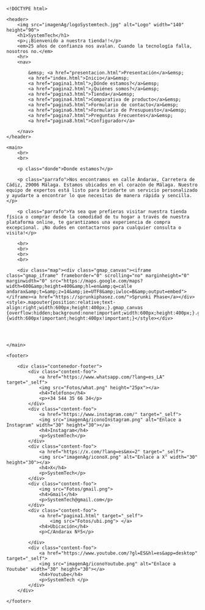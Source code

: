 <!DOCTYPE html>
<html lang="en">
<head>
    <meta charset="UTF-8">
    <meta name="viewport" content="width=device-width, initial-scale=1.0">
    <link rel="stylesheet" type="text/css" href="CSS/pagina1.css">
    <title>Donde estamos?</title>
</head>
<body>
    
    <!DOCTYPE html>
<html lang="en">
<head>
    <meta charset="UTF-8">
    <meta name="viewport" content="width=device-width, initial-scale=1.0">
    <title>index</title>
    <link rel="stylesheet" href="CSS/dondeestamos.css">
    <style>
        nav{

text-align: left;
padding: 30px 50px 0 0;
margin-top: 20px;
margin-left: 150px;
margin-right: 20px;

}

nav > a{

color: black;
font-weight: 300;
font-weight: bolder;
text-decoration: none;
margin-right: 10px;


}
    </style>
</head>
<body>

    <header>
        <img src="imagenAg/logoSystemtech.jpg" alt="Logo" width="140" height="90">
        <h1>SystemTech</h1>
        <p>¡¡Bienvenido a nuestra tienda!!</p>
        <em>25 años de confianza nos avalan. Cuando la tecnología falla, nosotros no.</em>
        <hr>
        <nav>
           
            &emsp; <a href="presentacion.html">Presentación</a>&emsp;
            <a href="index.html">Inicio</a>&emsp;
            <a href="pagina1.html">¿Dónde estamos?</a>&emsp;
            <a href="pagina2.html">¿Quiénes somos?</a>&emsp;
            <a href="pagina3.html">Tienda</a>&emsp;
            <a href="pagina4.html">Comparativa de producto</a>&emsp;
            <a href="pagina5.html">Formulario de contacto</a>&emsp;
            <a href="pagina6.html">Formulario de Presupuesto</a>&emsp;
            <a href="pagina7.html">Preguntas Frecuentes</a>&emsp;
            <a href="pagina8.html">Configurador</a>
           
        </nav>
    </header>

    <main>
        <br>
        <br>

        <p class="donde">Donde estamos?</p>

        <p class="parrafo">Nos encontramos en calle Andarax, Carretera de Cádiz, 29006 Málaga. Estamos ubicados en el corazón de Málaga. Nuestro equipo de expertos está listo para brindarte un servicio personalizado y ayudarte a encontrar lo que necesitas de manera rápida y sencilla.</p>

        <p class="parrafo">Ya sea que prefieras visitar nuestra tienda física o comprar desde la comodidad de tu hogar a través de nuestra plataforma online, te garantizamos una experiencia de compra excepcional. ¡No dudes en contactarnos para cualquier consulta o visita!</p>

        <br>
        <br>
        <br>
        <br>

        <div class="map"><div class="gmap_canvas"><iframe class="gmap_iframe" frameborder="0" scrolling="no" marginheight="0" marginwidth="0" src="https://maps.google.com/maps?width=600&amp;height=400&amp;hl=en&amp;q=calle andarax&amp;t=&amp;z=14&amp;ie=UTF8&amp;iwloc=B&amp;output=embed"></iframe><a href="https://sprunkiphasez.com/">Sprunki Phase</a></div><style>.mapouter{position:relative;text-align:right;width:600px;height:400px;}.gmap_canvas {overflow:hidden;background:none!important;width:600px;height:400px;}.gmap_iframe {width:600px!important;height:400px!important;}</style></div>




    </main>

    <footer>

        <div class="contenedor-footer">
            <div class="content-foo">
                <a href="https://www.whatsapp.com/?lang=es_LA" target="_self">
                <img src="Fotos/what.png" height="25px"></a>
                <h4>Teléfono</h4>
                <p>+34 544 35 66 34</p>
            </div>
            <div class="content-foo">
                <a href="https://www.instagram.com/" target="_self">
                <img src="imagenAg/iconoInstagram.png" alt="Enlace a Instagram" width="30" height="30"></a>
                <h4>Instagram</h4>
                <p>SystemTech</p>
            </div>
            <div class="content-foo">
                <a href="https://x.com/?lang=es&mx=2" target="_self">
                <img src="imagenAg/iconoX.png" alt="Enlace a X" width="30" height="30"></a>
                <h4>X</h4>
                <p>SystemTech</p>
            </div>
            <div class="content-foo">
                <img src="Fotos/gmail.png">
                <h4>Gmail</h4>
                <p>SystemTech@gmail.com</p>
            </div>
            <div class="content-foo">
                <a href="pagina1.html" target="_self">
                    <img src="Fotos/ubi.png"> </a>
                <h4>Ubicación</h4>
                <p>C/Andarax Nº5</p>
               
            </div>
            <div class="content-foo">
                <a href="https://www.youtube.com/?gl=ES&hl=es&app=desktop" target="_self">
                <img src="imagenAg/iconoYoutube.png" alt="Enlace a Youtube" width="30" height="30"></a>
                <h4>Youtube</h4>
                <p>SystemTech </p>
            </div>
        </div>

    </footer>

</body>
</html>
</body>
</html>
